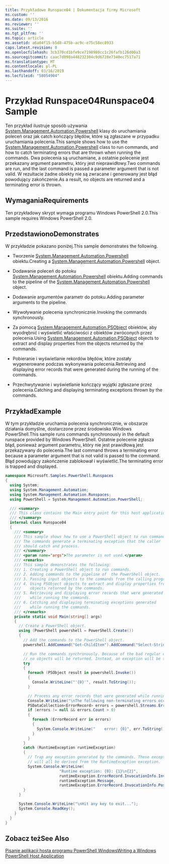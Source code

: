 ```yaml
---
title: Przykładowe Runspace04 | Dokumentacja firmy Microsoft
ms.custom: ''
ms.date: 09/13/2016
ms.reviewer: ''
ms.suite: ''
ms.tgt_pltfrm: ''
ms.topic: article
ms.assetid: a6a04f15-b5d8-475b-ac9c-e75c58ec8933
caps.latest.revision: 8
ms.openlocfilehash: 3cb370cd1bfe9ce7198980cc1c26fafb126d00a3
ms.sourcegitcommit: caac7d098a448232304c9d6728e7340ec7517a71
ms.translationtype: MT
ms.contentlocale: pl-PL
ms.lasthandoff: 03/16/2019
ms.locfileid: "58054904"
---
```

# <a name="runspace04-sample"></a><span data-ttu-id="e34d4-102">Przykład Runspace04</span><span class="sxs-lookup"><span data-stu-id="e34d4-102">Runspace04 Sample</span></span>

<span data-ttu-id="e34d4-103">Ten przykład ilustruje sposób używania [System.Management.Automation.Powershell](/dotnet/api/system.management.automation.powershell) klasy do uruchamiania poleceń oraz jak catch kończący błędów, które są zgłaszane w przypadku uruchamiania polecenia.</span><span class="sxs-lookup"><span data-stu-id="e34d4-103">This sample shows how to use the [System.Management.Automation.Powershell](/dotnet/api/system.management.automation.powershell) class to run commands, and how to catch terminating errors that are thrown when running the commands.</span></span> <span data-ttu-id="e34d4-104">Dwa polecenia są uruchamiane, a ostatnie polecenie jest przekazany argument parametru, który jest nieprawidłowy.</span><span class="sxs-lookup"><span data-stu-id="e34d4-104">Two commands are run, and the last command is passed a parameter argument that is not valid.</span></span> <span data-ttu-id="e34d4-105">W rezultacie żadne obiekty nie są zwracane i generowany jest błąd powodujący zakończenie.</span><span class="sxs-lookup"><span data-stu-id="e34d4-105">As a result, no objects are returned and a terminating error is thrown.</span></span>

## <a name="requirements"></a><span data-ttu-id="e34d4-106">Wymagania</span><span class="sxs-lookup"><span data-stu-id="e34d4-106">Requirements</span></span>

<span data-ttu-id="e34d4-107">Ten przykładowy skrypt wymaga programu Windows PowerShell 2.0.</span><span class="sxs-lookup"><span data-stu-id="e34d4-107">This sample requires Windows PowerShell 2.0.</span></span>

## <a name="demonstrates"></a><span data-ttu-id="e34d4-108">Przedstawiono</span><span class="sxs-lookup"><span data-stu-id="e34d4-108">Demonstrates</span></span>

<span data-ttu-id="e34d4-109">W przykładzie pokazano poniżej.</span><span class="sxs-lookup"><span data-stu-id="e34d4-109">This sample demonstrates the following.</span></span>

- <span data-ttu-id="e34d4-110">Tworzenie [System.Management.Automation.Powershell](/dotnet/api/system.management.automation.powershell) obiektu.</span><span class="sxs-lookup"><span data-stu-id="e34d4-110">Creating a [System.Management.Automation.Powershell](/dotnet/api/system.management.automation.powershell) object.</span></span>

- <span data-ttu-id="e34d4-111">Dodawanie poleceń do potoku [System.Management.Automation.Powershell](/dotnet/api/system.management.automation.powershell) obiektu.</span><span class="sxs-lookup"><span data-stu-id="e34d4-111">Adding commands to the pipeline of the [System.Management.Automation.Powershell](/dotnet/api/system.management.automation.powershell) object.</span></span>

- <span data-ttu-id="e34d4-112">Dodawanie argumentów parametr do potoku.</span><span class="sxs-lookup"><span data-stu-id="e34d4-112">Adding parameter arguments to the pipeline.</span></span>

- <span data-ttu-id="e34d4-113">Wywoływanie polecenia synchronicznie.</span><span class="sxs-lookup"><span data-stu-id="e34d4-113">Invoking the commands synchronously.</span></span>

- <span data-ttu-id="e34d4-114">Za pomocą [System.Management.Automation.PSObject](/dotnet/api/System.Management.Automation.PSObject) obiektów, aby wyodrębnić i wyświetlić właściwości z obiektów zwróconych przez polecenia.</span><span class="sxs-lookup"><span data-stu-id="e34d4-114">Using [System.Management.Automation.PSObject](/dotnet/api/System.Management.Automation.PSObject) objects to extract and display properties from the objects returned by the commands.</span></span>

- <span data-ttu-id="e34d4-115">Pobieranie i wyświetlanie rekordów błędów, które zostały wygenerowane podczas wykonywania polecenia.</span><span class="sxs-lookup"><span data-stu-id="e34d4-115">Retrieving and displaying error records that were generated during the running of the commands.</span></span>

- <span data-ttu-id="e34d4-116">Przechwytywanie i wyświetlanie kończący wyjątki zgłaszane przez polecenia.</span><span class="sxs-lookup"><span data-stu-id="e34d4-116">Catching and displaying terminating exceptions thrown by the commands.</span></span>

## <a name="example"></a><span data-ttu-id="e34d4-117">Przykład</span><span class="sxs-lookup"><span data-stu-id="e34d4-117">Example</span></span>

<span data-ttu-id="e34d4-118">W tym przykładzie uruchamia polecenia synchronicznie, w obszarze działania domyślne, dostarczone przez środowisko Windows PowerShell.</span><span class="sxs-lookup"><span data-stu-id="e34d4-118">This sample runs commands synchronously in the default runspace provided by Windows PowerShell.</span></span> <span data-ttu-id="e34d4-119">Ostatnie polecenie zgłasza błąd, ponieważ argument parametru, który nie jest prawidłową jest przekazywany do polecenia.</span><span class="sxs-lookup"><span data-stu-id="e34d4-119">The last command throws a terminating error because a parameter argument that is not valid is passed to the command.</span></span> <span data-ttu-id="e34d4-120">Błąd powodujący zakończenie zablokował i wyświetlić.</span><span class="sxs-lookup"><span data-stu-id="e34d4-120">The terminating error is trapped and displayed.</span></span>

```csharp
namespace Microsoft.Samples.PowerShell.Runspaces
{
  using System;
  using System.Management.Automation;
  using System.Management.Automation.Runspaces;
  using PowerShell = System.Management.Automation.PowerShell;

  /// <summary>
  /// This class contains the Main entry point for this host application.
  /// </summary>
  internal class Runspace04
  {
    /// <summary>
    /// This sample shows how to use a PowerShell object to run commands.
    /// The commands generate a terminating exception that the caller
    /// should catch and process.
    /// </summary>
    /// <param name="args">The parameter is not used.</param>
    /// <remarks>
    /// This sample demonstrates the following:
    /// 1. Creating a PowerShell object to run commands.
    /// 2. Adding commands to the pipeline of  the PowerShell object.
    /// 3. Passing input objects to the commands from the calling program.
    /// 4. Using PSObject objects to extract and display properties from the
    ///    objects returned by the commands.
    /// 5. Retrieving and displaying error records that were generated
    ///    while running the commands.
    /// 6. Catching and displaying terminating exceptions generated
    ///    while running the commands.
    /// </remarks>
    private static void Main(string[] args)
    {
      // Create a PowerShell object.
      using (PowerShell powershell = PowerShell.Create())
      {
        // Add the commands to the PowerShell object.
        powershell.AddCommand("Get-ChildItem").AddCommand("Select-String").AddArgument("*");

        // Run the commands synchronously. Because of the bad regular expression,
        // no objects will be returned. Instead, an exception will be thrown.
        try
        {
          foreach (PSObject result in powershell.Invoke())
          {
            Console.WriteLine("'{0}'", result.ToString());
          }

          // Process any error records that were generated while running the commands.
          Console.WriteLine("\nThe following non-terminating errors occurred:\n");
          PSDataCollection<ErrorRecord> errors = powershell.Streams.Error;
          if (errors != null && errors.Count > 0)
          {
            foreach (ErrorRecord err in errors)
            {
              System.Console.WriteLine("    error: {0}", err.ToString());
            }
          }
        }
        catch (RuntimeException runtimeException)
        {
          // Trap any exception generated by the commands. These exceptions
          // will all be derived from the RuntimeException exception.
          System.Console.WriteLine(
                        "Runtime exception: {0}: {1}\n{2}",
                        runtimeException.ErrorRecord.InvocationInfo.InvocationName,
                        runtimeException.Message,
                        runtimeException.ErrorRecord.InvocationInfo.PositionMessage);
        }
      }

      System.Console.WriteLine("\nHit any key to exit...");
      System.Console.ReadKey();
    }
  }
}
```

## <a name="see-also"></a><span data-ttu-id="e34d4-121">Zobacz też</span><span class="sxs-lookup"><span data-stu-id="e34d4-121">See Also</span></span>

[<span data-ttu-id="e34d4-122">Pisanie aplikacji hosta programu PowerShell Windows</span><span class="sxs-lookup"><span data-stu-id="e34d4-122">Writing a Windows PowerShell Host Application</span></span>](./writing-a-windows-powershell-host-application.md)